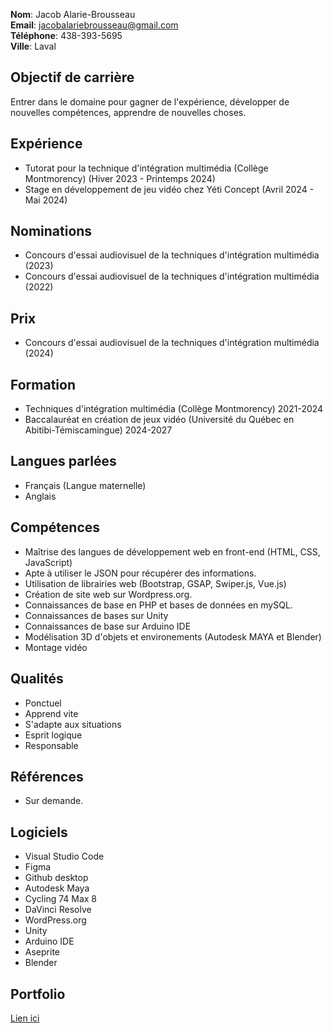 **Nom**: Jacob Alarie-Brousseau <br>
**Email**: jacobalariebrousseau@gmail.com <br>
**Téléphone**: 438-393-5695 <br>
**Ville**: Laval

## Objectif de carrière

Entrer dans le domaine pour gagner de l'expérience, développer de nouvelles compétences, apprendre de nouvelles choses.

## Expérience

- Tutorat pour la technique d'intégration multimédia (Collège Montmorency) (Hiver 2023 - Printemps 2024)
- Stage en développement de jeu vidéo chez Yéti Concept (Avril 2024 - Mai 2024)

## Nominations

- Concours d'essai audiovisuel de la techniques d'intégration multimédia (2023)
- Concours d'essai audiovisuel de la techniques d'intégration multimédia (2022)

## Prix

- Concours d'essai audiovisuel de la techniques d'intégration multimédia (2024)

## Formation

- Techniques d'intégration multimédia (Collège Montmorency) 2021-2024
- Baccalauréat en création de jeux vidéo (Université du Québec en Abitibi-Témiscamingue) 2024-2027

## Langues parlées

- Français (Langue maternelle)
- Anglais

## Compétences

- Maîtrise des langues de développement web en front-end (HTML, CSS, JavaScript)
- Apte à utiliser le JSON pour récupérer des informations.
- Utilisation de librairies web (Bootstrap, GSAP, Swiper.js, Vue.js)
- Création de site web sur Wordpress.org.
- Connaissances de base en PHP et bases de données en mySQL.
- Connaissances de bases sur Unity
- Connaissances de base sur Arduino IDE
- Modélisation 3D d'objets et environements (Autodesk MAYA et Blender)
- Montage vidéo

## Qualités

- Ponctuel
- Apprend vite
- S'adapte aux situations
- Esprit logique
- Responsable

## Références

- Sur demande.
 
## Logiciels

- Visual Studio Code
- Figma
- Github desktop
- Autodesk Maya
- Cycling 74 Max 8
- DaVinci Resolve
- WordPress.org
- Unity
- Arduino IDE
- Aseprite
- Blender

## Portfolio

[Lien ici](https://externalsip.github.io/portfolio/)


